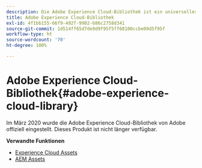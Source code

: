 ```yaml
---
description: Die Adobe Experience Cloud-Bibliothek ist ein universelles und zentralisiertes Erlebnis für das Speichern, Suchen und Auswählen von Assets in Adobe Experience Cloud-Lösungen.
title: Adobe Experience Cloud-Bibliothek
exl-id: 4f1bb155-66f9-492f-9902-686c2758d341
source-git-commit: 1d514ff65d7de9d9f95f5ff68100ccbe09d5f95f
workflow-type: ht
source-wordcount: '70'
ht-degree: 100%

---
```


# Adobe Experience Cloud-Bibliothek{#adobe-experience-cloud-library}

Im März 2020 wurde die Adobe Experience Cloud-Bibliothek von Adobe offiziell eingestellt. Dieses Produkt ist nicht länger verfügbar.

**Verwandte Funktionen**

* [Experience Cloud Assets](https://experienceleague.adobe.com/docs/core-services/interface/services/assets/experience-cloud-assets.html?lang=de)
* [AEM Assets](https://experienceleague.adobe.com/docs/experience-manager-cloud-service/content/assets/home.html?lang=de)
